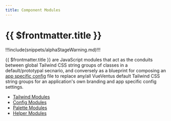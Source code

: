 ```yaml
---
title: Component Modules
---
```


<script setup>
    import DocsAnimatedLogoSection from '../../src/views/compos/DocsAnimatedLogoSection.vue'
    import DocsPackageVersion from '../../src/views/compos/DocsPackageVersion.vue'
</script>




<DocsAnimatedLogoSection/>





# {{ $frontmatter.title }}

!!!include(snippets/alphaStageWarning.md)!!!

{{ $frontmatter.title }} are JavaScript modules that act as the conduits between global Tailwind CSS string groups of classes in a default/prototypal secnario, and conversely as a blueprint for composing an [app specific config](/modules/configs/app-specific-config) file to replace any/all VueVentus default Tailwind CSS string groups for an application's own branding and app specific config settings.



* [Tailwind Modules](/modules/data/)
* [Config Modules](/modules/configs/)
* [Palette Modules](/modules/palettes/)
* [Helper Modules](/modules/helpers/)






<DocsPackageVersion/>
